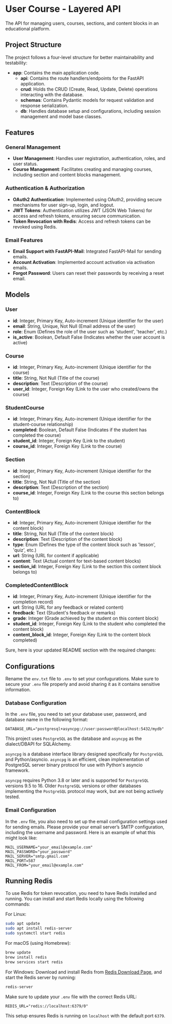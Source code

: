 # User Course - Layered API

The API for managing users, courses, sections, and content blocks in an educational platform.

## Project Structure

The project follows a four-level structure for better maintainability and testability:

- **app**: Contains the main application code.
  - **api**: Contains the route handlers/endpoints for the FastAPI application.
  - **crud**: Holds the CRUD (Create, Read, Update, Delete) operations interacting with the database.
  - **schemas**: Contains Pydantic models for request validation and response serialization.
  - **db**: Handles database setup and configurations, including session management and model base classes.

## Features

### General Management

- **User Management**: Handles user registration, authentication, roles, and user status.
- **Course Management**: Facilitates creating and managing courses, including section and content blocks management.

### Authentication & Authorization

- **OAuth2 Authentication**: Implemented using OAuth2, providing secure mechanisms for user sign-up, login, and logout.
- **JWT Tokens**: Authentication utilizes JWT (JSON Web Tokens) for access and refresh tokens, ensuring secure communication.
- **Token Revocation with Redis**: Access and refresh tokens can be revoked using Redis.

### Email Features

- **Email Support with FastAPI-Mail**: Integrated FastAPI-Mail for sending emails.
- **Account Activation**: Implemented account activation via activation emails.
- **Forgot Password**: Users can reset their passwords by receiving a reset email.

## Models

### User

- **id**: Integer, Primary Key, Auto-increment (Unique identifier for the user)
- **email**: String, Unique, Not Null (Email address of the user)
- **role**: Enum (Defines the role of the user such as 'student', 'teacher', etc.)
- **is_active**: Boolean, Default False (Indicates whether the user account is active)

### Course

- **id**: Integer, Primary Key, Auto-increment (Unique identifier for the course)
- **title**: String, Not Null (Title of the course)
- **description**: Text (Description of the course)
- **user_id**: Integer, Foreign Key (Link to the user who created/owns the course)

### StudentCourse

- **id**: Integer, Primary Key, Auto-increment (Unique identifier for the student-course relationship)
- **completed**: Boolean, Default False (Indicates if the student has completed the course)
- **student_id**: Integer, Foreign Key (Link to the student)
- **course_id**: Integer, Foreign Key (Link to the course)

### Section

- **id**: Integer, Primary Key, Auto-increment (Unique identifier for the section)
- **title**: String, Not Null (Title of the section)
- **description**: Text (Description of the section)
- **course_id**: Integer, Foreign Key (Link to the course this section belongs to)

### ContentBlock

- **id**: Integer, Primary Key, Auto-increment (Unique identifier for the content block)
- **title**: String, Not Null (Title of the content block)
- **description**: Text (Description of the content block)
- **type**: Enum (Defines the type of the content block such as 'lesson', 'quiz', etc.)
- **url**: String (URL for content if applicable)
- **content**: Text (Actual content for text-based content blocks)
- **section_id**: Integer, Foreign Key (Link to the section this content block belongs to)

### CompletedContentBlock

- **id**: Integer, Primary Key, Auto-increment (Unique identifier for the completion record)
- **url**: String (URL for any feedback or related content)
- **feedback**: Text (Student's feedback or remarks)
- **grade**: Integer (Grade achieved by the student on this content block)
- **student_id**: Integer, Foreign Key (Link to the student who completed the content block)
- **content_block_id**: Integer, Foreign Key (Link to the content block completed)

Sure, here is your updated README section with the required changes:

## Configurations

Rename the `env.txt` file to `.env` to set your confugurations.
Make sure to secure your `.env` file properly and avoid sharing it as it contains sensitive information.

### Database Configuration

In the `.env` file, you need to set your database user, password, and database name in the following format:

```
DATABASE_URL="postgresql+asyncpg://user:password@localhost:5432/mydb"
```

This project uses `PostgreSQL` as the database and `asyncpg` as the dialect/DBAPI for SQLAlchemy.

`asyncpg` is a database interface library designed specifically for `PostgreSQL` and Python/asyncio. `asyncpg` is an efficient, clean implementation of PostgreSQL server binary protocol for use with Python's asyncio framework.

`asyncpg` requires Python 3.8 or later and is supported for `PostgreSQL` versions 9.5 to 16. Older `PostgreSQL` versions or other databases implementing the `PostgreSQL` protocol may work, but are not being actively tested.

### Email Configuration

In the `.env` file, you also need to set up the email configuration settings used for sending emails. Please provide your email server’s SMTP configuration, including the username and password. Here is an example of what this might look like:

```
MAIL_USERNAME="your_email@example.com"
MAIL_PASSWORD="your_password"
MAIL_SERVER="smtp.gmail.com"
MAIL_PORT=587
MAIL_FROM="your_email@example.com"
```

## Running Redis

To use Redis for token revocation, you need to have Redis installed and running. You can install and start Redis locally using the following commands:

For Linux:

```sh
sudo apt update
sudo apt install redis-server
sudo systemctl start redis
```

For macOS (using Homebrew):

```sh
brew update
brew install redis
brew services start redis
```

For Windows:
Download and install Redis from [Redis Download Page](https://redis.io/download), and start the Redis server by running:

```sh
redis-server
```

Make sure to update your `.env` file with the correct Redis URL:

```
REDIS_URL="redis://localhost:6379/0"
```

This setup ensures Redis is running on `localhost` with the default port `6379`.
